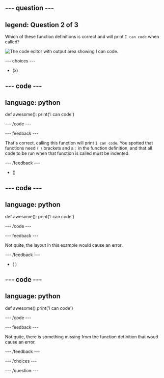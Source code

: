 ## --- question ---

## legend: Question 2 of 3

Which of these function definitions is correct and will print `I can code` when called?

![The code editor with output area showing I can code.](images/quiz2.png)

\--- choices ---

- (x)

## --- code ---

## language: python

def awesome():
print('I can code')

\--- /code ---

\--- feedback ---

That's correct, calling this function will print `I can code`. You spotted that functions need `(` `)` brackets and a `:` in the function definition, and that all code to be run when that function is called must be indented.

\--- /feedback ---

- ()

## --- code ---

## language: python

def awesome():
print('I can code')

\--- /code ---

\--- feedback ---

Not quite, the layout in this example would cause an error.

\--- /feedback ---

- ( )

## --- code ---

## language: python

def awesome()
print('I can code')

\--- /code ---

\--- feedback ---

Not quite, there is something missing from the function definition that woud cause an error.

\--- /feedback ---

\--- /choices ---

\--- /question ---
